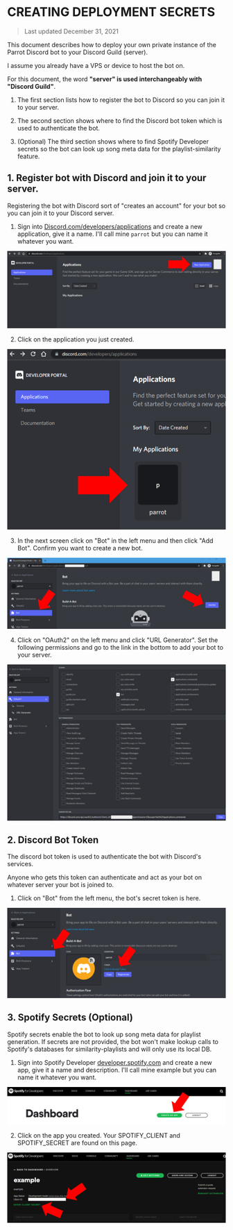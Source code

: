 # CREATING DEPLOYMENT SECRETS

> Last updated December 31, 2021

This document describes how to deploy your own private instance of the Parrot Discord bot to your Discord Guild (server).

I assume you already have a VPS or device to host the bot on.

For this document, the word __"server" is used interchangeably with "Discord Guild"__.

1. The first section lists how to register the bot to Discord so you can join it to your server.

2. The second section shows where to find the Discord bot token which is used to authenticate the bot.

3. (Optional) The third section shows where to find Spotify Developer secrets so the bot can look up song meta data for the playlist-similarity feature.


## 1. Register bot with Discord and join it to your server.
Registering the bot with Discord sort of "creates an account" for your bot so you can join it to your Discord server. 

1. Sign into [Discord.com/developers/applications]("https://Discord.com/developers/applications") and create a new application, give it a name. I'll call mine ``parrot`` but you can name it whatever you want.

![1.create.new.application.png](./img/1/1.create.new.application.png)


2. Click on the application you just created.


![2.click.on.application.png](./img/1/2.click.on.application.png)


3. In the next screen click on "Bot" in the left menu and then click "Add Bot". Confirm you want to create a new bot.


![3.click.bot.click.add.bot.png](./img/1/3.click.bot.click.add.bot.png)


4. Click on "OAuth2" on the left menu and click "URL Generator". Set the following permissions and go to the link in the bottom to add your bot to your server.


![4.check.permissions.copy.url.png](./img/1/4.check.permissions.copy.url.png)


## 2. Discord Bot Token
The discord bot token is used to authenticate the bot with Discord's services.

Anyone who gets this token can authenticate and act as your bot on whatever server your bot is joined to.

1. Click on "Bot" from the left menu, the bot's secret token is here.


![1.bot.token.is.here.png](./img/2/1.bot.token.is.here.png)



## 3. Spotify Secrets (Optional)
Spotify secrets enable the bot to look up song meta data for playlist generation.
If secrets are not provided, the bot won't make lookup calls to Spotify's databases for similarity-playlists and will only use its local DB.

1. Sign into Spotify Developer [developer.spotify.com](https://developer.spotify.com/dashboard/applications) and create a new app, give it a name and description. I'll call mine example but you can name it whatever you want.


![1.create.spotify.app.png](./img/3/1.create.spotify.app.png)


2. Click on the app you created. Your SPOTIFY_CLIENT and SPOTIFY_SECRET are found on this page.


![2.spotify.secrets.png](./img/3/2.spotify.secrets.png)
